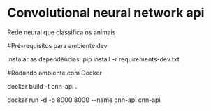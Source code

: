 # Convolutional neural network api

Rede neural que classifica os animais

#Pré-requisitos para ambiente dev

Instalar as dependências: pip install -r requirements-dev.txt

#Rodando ambiente com Docker

docker build -t cnn-api .

docker run -d -p 8000:8000 --name cnn-api cnn-api
